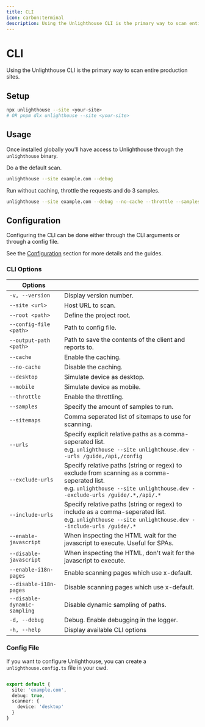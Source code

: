 ```yaml
---
title: CLI
icon: carbon:terminal
description: Using the Unlighthouse CLI is the primary way to scan entire production sites.
---
```


# CLI

Using the Unlighthouse CLI is the primary way to scan entire production sites.

## Setup

```bash
npx unlighthouse --site <your-site>
# OR pnpm dlx unlighthouse --site <your-site>
```

## Usage

Once installed globally you'll have access to Unlighthouse through the `unlighthouse` binary.

Do a the default scan.
```bash
unlighthouse --site example.com --debug
```

Run without caching, throttle the requests and do 3 samples.

```bash
unlighthouse --site example.com --debug --no-cache --throttle --samples 3
```

## Configuration

Configuring the CLI can be done either through the CLI arguments or through a config file.

See the [Configuration](#configuration) section for more details and the guides.

### CLI Options

| Options                      |                                                                                                                                                                               |
|------------------------------|-------------------------------------------------------------------------------------------------------------------------------------------------------------------------------|
| `-v, --version`              | Display version number.                                                                                                                                                       |
| `--site <url>`               | Host URL to scan.                                                                                                                                                             |
| `--root <path>`              | Define the project root.                                                                                                                                                      |
| `--config-file <path>`       | Path to config file.                                                                                                                                                          |
| `--output-path <path>`       | Path to save the contents of the client and reports to.                                                                                                                       |
| `--cache`                    | Enable the caching.                                                                                                                                                           |
| `--no-cache`                 | Disable the caching.                                                                                                                                                          |
| `--desktop`                  | Simulate device as desktop.                                                                                                                                                   |
| `--mobile`                   | Simulate device as mobile.                                                                                                                                                    |
| `--throttle`                 | Enable the throttling.                                                                                                                                                        |
| `--samples`                  | Specify the amount of samples to run.                                                                                                                                         |
| `--sitemaps`                 | Comma seperated list of sitemaps to use for scanning.                                                                                                                         |
| `--urls`                     | Specify explicit relative paths as a comma-seperated list.<br>e.g. `unlighthouse --site unlighthouse.dev --urls /guide,/api,/config`                                          |
| `--exclude-urls`             | Specify relative paths (string or regex) to exclude from scanning as a comma-seperated list. <br>e.g. `unlighthouse --site unlighthouse.dev --exclude-urls /guide/.*,/api/.*` |
| `--include-urls`             | Specify relative paths (string or regex) to include as a comma-seperated list. <br>e.g. `unlighthouse --site unlighthouse.dev --include-urls /guide/.*`                       |
| `--enable-javascript`        | When inspecting the HTML wait for the javascript to execute. Useful for SPAs.                                                                                                 |
| `--disable-javascript`       | When inspecting the HTML, don't wait for the javascript to execute.                                                                                                           |
| `--enable-i18n-pages`        | Enable scanning pages which use x-default.                                                                                                                                    |
| `--disable-i18n-pages`       | Disable scanning pages which use x-default.                                                                                                                                   |
| `--disable-dynamic-sampling` | Disable dynamic sampling of paths.                                                                                                                                            |
| `-d, --debug`                | Debug. Enable debugging in the logger.                                                                                                                                        |
| `-h, --help`                 | Display available CLI options                                                                                                                                                 |


### Config File

If you want to configure Unlighthouse, you can create a `unlighthouse.config.ts` file in your cwd.

```ts unlighthouse.config.ts

export default {
  site: 'example.com',
  debug: true,
  scanner: {
    device: 'desktop'
  }
}
```
